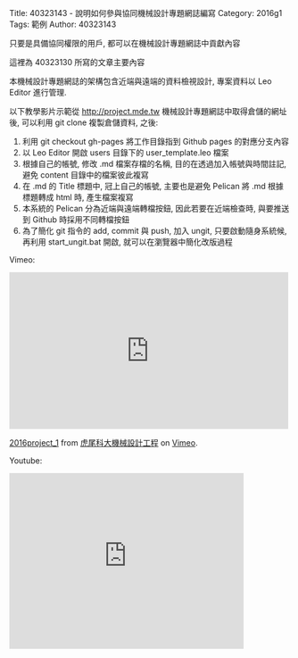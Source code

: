 Title: 40323143 - 說明如何參與協同機械設計專題網誌編寫
Category: 2016g1
Tags: 範例
Author: 40323143

只要是具備協同權限的用戶, 都可以在機械設計專題網誌中貢獻內容

<!-- PELICAN_END_SUMMARY -->

這裡為 40323130 所寫的文章主要內容

本機械設計專題網誌的架構包含近端與遠端的資料檢視設計, 專案資料以 Leo Editor 進行管理.

以下教學影片示範從 <http://project.mde.tw> 機械設計專題網誌中取得倉儲的網址後, 可以利用 git clone 複製倉儲資料, 之後:

1. 利用 git checkout gh-pages 將工作目錄指到 Github pages 的對應分支內容
2. 以 Leo Editor 開啟 users 目錄下的 user_template.leo 檔案
3. 根據自己的帳號, 修改 .md 檔案存檔的名稱, 目的在透過加入帳號與時間註記, 避免 content 目錄中的檔案彼此複寫
4. 在 .md 的 Title 標題中, 冠上自己的帳號, 主要也是避免 Pelican 將 .md 根據標題轉成 html 時, 產生檔案複寫
5. 本系統的 Pelican 分為近端與遠端轉檔按鈕, 因此若要在近端檢查時, 與要推送到 Github 時採用不同轉檔按鈕
6. 為了簡化 git 指令的 add, commit 與 push, 加入 ungit, 只要啟動隨身系統候, 再利用 start_ungit.bat 開啟, 就可以在瀏覽器中簡化改版過程

Vimeo:

<iframe src="https://player.vimeo.com/video/157247703" width="500" height="281" frameborder="0" webkitallowfullscreen mozallowfullscreen allowfullscreen></iframe>
<p><a href="https://vimeo.com/157247703">2016project_1</a> from <a href="https://vimeo.com/user24079973">虎尾科大機械設計工程</a> on <a href="https://vimeo.com">Vimeo</a>.</p>

Youtube:

<iframe width="420" height="315" src="https://www.youtube.com/embed/hQR1wxALifU" frameborder="0" allowfullscreen></iframe>